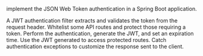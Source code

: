 implement the JSON Web Token authentication in a Spring Boot application.

A JWT authentication filter extracts and validates the token from the request header.
Whitelist some API routes and protect those requiring a token.
Perform the authentication, generate the JWT, and set an expiration time.
Use the JWT generated to access protected routes.
Catch authentication exceptions to customize the response sent to the client.
